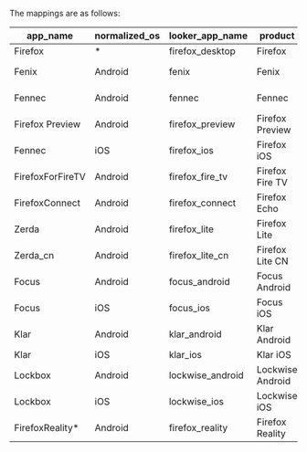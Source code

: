 The mappings are as follows:

app_name         | normalized_os | looker_app_name  | product          | canonical_app_name              | 2019  | 2020  | 2021
---------------- | ------------- | ---------------- | ---------------- | ------------------------------- | ----- | ----  | ----
Firefox          | *             | firefox_desktop  | Firefox          | Firefox for Desktop             | true  | true  | true
Fenix            | Android       | fenix            | Fenix            | Firefox for Android (Fenix)     | true  | true  | true
Fennec           | Android       | fennec           | Fennec           | Firefox for Android (Fennec)    | true  | true  | true
Firefox Preview  | Android       | firefox_preview  | Firefox Preview  | Firefox Preview for Android     | true  | true  | false
Fennec           | iOS           | firefox_ios      | Firefox iOS      | Firefox for iOS                 | true  | true  | true
FirefoxForFireTV | Android       | firefox_fire_tv  | Firefox Fire TV  | Firefox for Fire TV             | false | false | false
FirefoxConnect   | Android       | firefox_connect  | Firefox Echo     | Firefox for Echo Show           | true  | true  | true
Zerda            | Android       | firefox_lite     | Firefox Lite     | Firefox Lite                    | true  | true  | true
Zerda_cn         | Android       | firefox_lite_cn  | Firefox Lite CN  | Firefox Lite (China)            | false | false | false
Focus            | Android       | focus_android    | Focus Android    | Firefox Focus for Android       | true  | true  | true
Focus            | iOS           | focus_ios        | Focus iOS        | Firefox Focus for iOS           | true  | true  | true
Klar             | Android       | klar_android     | Klar Android     | Firefox Klar for Android        | false | false | false
Klar             | iOS           | klar_ios         | Klar iOS         | Firefox Klar for iOS            | false | false | false
Lockbox          | Android       | lockwise_android | Lockwise Android | Lockwise for Android            | true  | true  | true
Lockbox          | iOS           | lockwise_ios     | Lockwise iOS     | Lockwise for iOS                | true  | true  | true
FirefoxReality*  | Android       | firefox_reality  | Firefox Reality  | Firefox Reality                 | false | false | false
